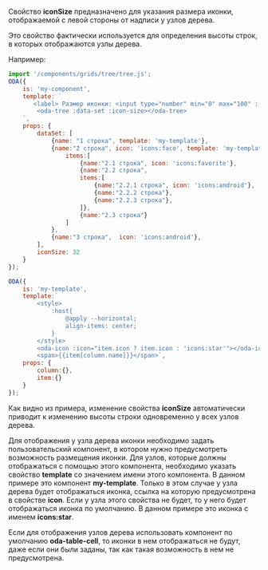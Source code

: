 Свойство **iconSize** предназначено для указания размера иконки, отображаемой с левой стороны от надписи у узлов дерева.

Это свойство фактически используется для определения высоты строк, в которых отображаются узлы дерева.

Например:

```javascript _run_line_edit_loadoda_[my-component.js]_h=140_
import '/components/grids/tree/tree.js';
ODA({
    is: 'my-component',
    template: `
       <label> Размер иконки: <input type="number" min="0" max="100" ::value="iconSize">px</label>
        <oda-tree :data-set :icon-size></oda-tree>
    `,
    props: {
        dataSet: [
            {name: "1 строка", template: 'my-template'},
            {name:"2 строка", icon: 'icons:face', template: 'my-template',
                items:[
                    {name:"2.1 строка", icon: 'icons:favorite'},
                    {name:"2.2 строка",
                    items:[
                        {name:"2.2.1 строка", icon: 'icons:android'},
                        {name:"2.2.2 строка"},
                        {name:"2.2.3 строка"},
                    ]},
                    {name:"2.3 строка"}
                ]
            },
            {name:"3 строка",  icon: 'icons:android'},
        ],
        iconSize: 32
    }
});

ODA({
    is: 'my-template',
    template:`
        <style>
            :host{
                @apply --horizontal;
                align-items: center;
            }
        </style>
        <oda-icon :icon="item.icon ? item.icon : 'icons:star'"></oda-icon>
        <span>{{item[column.name]}}</span>`,
    props: {
        column:{},
        item:{}
    }
});
```

Как видно из примера, изменение свойства **iconSize** автоматически приводит к изменению высоты строки одновременно у всех узлов дерева.

Для отображения у узла дерева иконки необходимо задать пользовательский компонент, в котором нужно предусмотреть возможность размещения иконки. Для узлов, которые должны отображаться с помощью этого компонента, необходимо указать свойство **template** со значением имени этого компонента. В данном примере это компонент **my-template**. Только в этом случае у узла дерева будет отображаться иконка, ссылка на которую предусмотрена в свойстве **icon**. Если у узла этого свойства не будет, то у него будет отображаться иконка по умолчанию. В данном примере это иконка с именем **icons:star**.

Если для отображения узлов дерева использовать компонент по умолчанию **oda-table-cell**, то иконки в нем отображаться не будут, даже если они были заданы, так как такая возможность в нем не предусмотрена.
